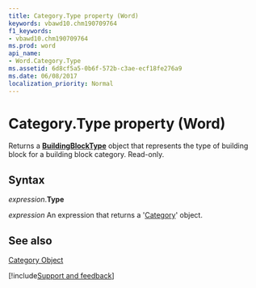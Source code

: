 ```yaml
---
title: Category.Type property (Word)
keywords: vbawd10.chm190709764
f1_keywords:
- vbawd10.chm190709764
ms.prod: word
api_name:
- Word.Category.Type
ms.assetid: 6d8cf5a5-0b6f-572b-c3ae-ecf18fe276a9
ms.date: 06/08/2017
localization_priority: Normal
---
```



# Category.Type property (Word)

Returns a  **[BuildingBlockType](Word.BuildingBlockType.md)** object that represents the type of building block for a building block category. Read-only.


## Syntax

_expression_.**Type**

 _expression_ An expression that returns a '[Category](Word.Category.md)' object.


## See also


[Category Object](Word.Category.md)

[!include[Support and feedback](~/includes/feedback-boilerplate.md)]
